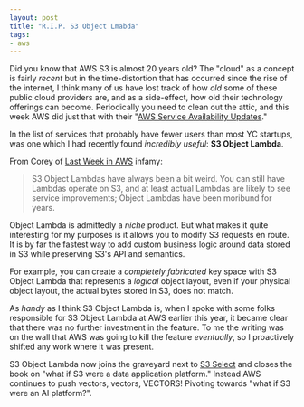 ```yaml
---
layout: post
title: "R.I.P. S3 Object Lmabda"
tags:
- aws
---
```



Did you know that AWS S3 is almost 20 years old? The "cloud" as a concept is
fairly _recent_ but in the time-distortion that has occurred since the rise of
the internet, I think many of us have lost track of how _old_ some of these
public cloud providers are, and as a side-effect, how old their technology
offerings can become. Periodically you need to clean out the attic, and this week AWS did just that with their 
"[AWS Service Availability Updates](https://aws.amazon.com/about-aws/whats-new/2025/10/aws-service-availability/)."


In the list of services that probably have fewer users than most YC startups,
was one which I had recently found _incredibly useful_: **S3 Object Lambda**.


From Corey of [Last Week in AWS](https://www.lastweekinaws.com/) infamy:

> S3 Object Lambdas have always been a bit weird. You can still have Lambdas
> operate on S3, and at least actual Lambdas are likely to see service
> improvements; Object Lambdas have been moribund for years.


Object Lambda is admittedly a _niche_ product. But what makes it quite
interesting for my purposes is it allows you to modify S3 requests en route. It
is by far the fastest way to add custom business logic around data stored in S3
while preserving S3's API and semantics.

For example, you can create a _completely fabricated_ key space with S3 Object
Lambda that represents a _logical_ object layout, even if your physical object
layout, the actual bytes stored in S3, does not match.

As _handy_ as I think S3 Object Lambda is, when I spoke with some folks
responsible for S3 Object Lambda at AWS earlier this year, it became clear that
there was no further investment in the feature. To me the writing was on the
wall that AWS was going to kill the feature _eventually_, so I proactively
shifted any work where it was present.


S3 Object Lambda now joins the graveyard next to [S3
Select](https://docs.aws.amazon.com/AmazonS3/latest/userguide/selecting-content-from-objects.html)
and closes the book on "what if S3 were a data application platform." Instead
AWS continues to push vectors, vectors, VECTORS! Pivoting towards "what if S3
were an AI platform?".
